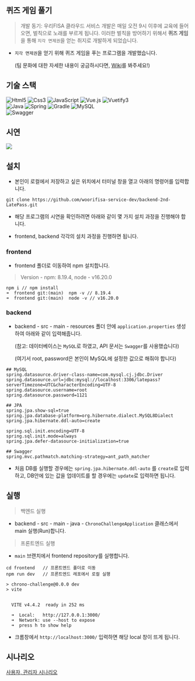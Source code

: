 ## 퀴즈 게임 풀기

> 개발 동기: 우리FISA 클라우드 서비스 개발은 매일 오전 9시 이후에 교육에 들어오면, 벌칙으로 노래를 부르게 됩니다.
> 이러한 벌칙을 방어하기 위해서 **퀴즈 게임**을 통해 `지각 면제권`을 얻는 취지로 개발하게 되었습니다.

* `지각 면제권`을 얻기 위해 퀴즈 게임을 푸는 프로그램을 개발했습니다.

  (팀 문화에 대한 자세한 내용이 궁금하시다면, [Wiki](https://github.com/woorifisa-service-dev/backend-2nd-LatePass/wiki)를 봐주세요!)

## 기술 스택

![Html5](https://img.shields.io/badge/HTML5-E34F26?style=flat&logo=HTML5&logoColor=white)
![Css3](https://img.shields.io/badge/CSS3-1572B6?style=flat&logo=CSS3&logoColor=white)
![JavaScript](https://img.shields.io/badge/JavaScript-F7DF1E?style=flat&logo=JavaScript&logoColor=white)
![Vue.js](https://img.shields.io/badge/Vue.js-4FC08D?style=flat&logo=vuedotjs&logoColor=white)
![Vuetify3](https://img.shields.io/badge/vuetify-1867C0?style=flat&logo=vuetify&logoColor=white)<br>
![Java](https://img.shields.io/badge/-Java-19bad6?logo=Java&logoColor=white&style=flat)
![Spring](https://img.shields.io/badge/-Spring-green?logo=Spring&logoColor=white&style=flat)
![Gradle](https://img.shields.io/badge/-Gradle-black?logo=Gradle&logoColor=white&style=flat)
![MySQL](https://img.shields.io/badge/-MySQL-blue?logo=MySQL&logoColor=white&style=flat)<br>
![Swagger](https://img.shields.io/badge/-Swagger-a4ff82?logo=Swagger&logoColor=black&style=flat)<br>

## 시연

![](/docs/latepass.gif)

## 설치

* 본인이 로컬에서 저장하고 싶은 위치에서 터미널 창을 열고 아래의 명령어를 입력합니다.

```
git clone https://github.com/woorifisa-service-dev/backend-2nd-LatePass.git
```

* 해당 프로그램의 시연을 확인하려면 아래와 같이 몇 가지 설치 과정을 진행해야 합니다.

* frontend, backend 각각의 설치 과정을 진행하면 됩니다.

### frontend

* frontend 폴더로 이동하여 npm 설치합니다.

> Version - npm: 8.19.4, node - v16.20.0

```
npm i // npm install
➜  frontend git:(main)  npm -v // 8.19.4
➜  frontend git:(main)  node -v // v16.20.0
```

### backend

* backend - src - main - resources 폴더 안에 `application.properties` 생성하여 아래와 같이 입력해줍니다.

  (참고: 데이터베이스는 `MySQL`로 하였고, API 문서는 `Swagger`를 사용했습니다)

  (여기서 root, password은 본인이 MySQL에 설정한 값으로 해줘야 합니다)

```
## MySQL
spring.datasource.driver-class-name=com.mysql.cj.jdbc.Driver
spring.datasource.url=jdbc:mysql://localhost:3306/latepass?serverTimezone=UTC&characterEncoding=UTF-8
spring.datasource.username=root
spring.datasource.password=1121

## JPA
spring.jpa.show-sql=true
spring.jpa.database-platform=org.hibernate.dialect.MySQL8Dialect
spring.jpa.hibernate.ddl-auto=create

spring.sql.init.encoding=UTF-8
spring.sql.init.mode=always
spring.jpa.defer-datasource-initialization=true

## Swagger
spring.mvc.pathmatch.matching-strategy=ant_path_matcher
```

* 처음 DB를 실행할 경우에는 `spring.jpa.hibernate.ddl-auto` 를 `create`로 입력하고, DB안에 있는 값을 업데이트를 할 경우에는 `update`로 입력하면 됩니다.

## 실행

> 백엔드 실행

* backend - src - main - java - `ChronoChallengeApplication` 클래스에서 main 실행(Run)합니다.

> 프론트엔드 실행

* `main` 브랜치에서 frontend repository를 실행합니다.

```
cd frontend   // 프론트엔드 폴더로 이동
npm run dev   // 프론트엔드 레포에서 로컬 실행
```

```
> chrono-challenge@0.0.0 dev
> vite


  VITE v4.4.2  ready in 252 ms

  ➜  Local:   http://127.0.0.1:3000/
  ➜  Network: use --host to expose
  ➜  press h to show help
```

* 크롬창에서 `http://localhost:3000/` 입력하면 해당 local 창이 뜨게 됩니다.


## 시나리오

[사용자, 관리자 시나리오](https://github.com/woorifisa-service-dev/backend-2nd-LatePass/tree/main/docs/senario.md)